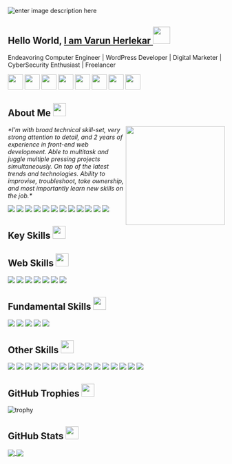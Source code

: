 ![enter image description here](https://media-exp1.licdn.com/dms/image/C4D16AQFYZD2UWKzv9Q/profile-displaybackgroundimage-shrink_350_1400/0/1618136960807?e=1627516800&v=beta&t=y5PBng-jHDizWzbuqw70yQkbu3ps8jT0bBOpQrVWQPc)
## Hello World, <a href="https://varunherlekar.com">I am Varun Herlekar </a> <img src="https://c.tenor.com/lNtmoshuUI8AAAAj/bahroo-hacker.gif" width="40px">


Endeavoring Computer Engineer | WordPress Developer | Digital Marketer | CyberSecurity Enthusiast | Freelancer

<a href="https://varunherlekar.com"><img src="https://image.flaticon.com/icons/png/128/3324/3324799.png" width =35/></a> <a href="https://blog.varunherlekar.com"><img src="https://image.flaticon.com/icons/png/128/179/179312.png" width =35/></a> <a href="mailto:hello@varunherlekar.com"><img src="https://image.flaticon.com/icons/png/128/552/552486.png" width =35/></a>  <a href="https://dribbble.com/varunherlekar"><a href="https://linkedin.com/in/varunherlekar"><img src="https://image.flaticon.com/icons/png/128/145/145807.png" width =35/></a> <a href="https://dribbble.com/varunherlekar"><img src="https://image.flaticon.com/icons/png/128/145/145801.png" width =35/></a> <a href="https://twitter.com/varun.herlekar.9"><img src="https://image.flaticon.com/icons/png/128/145/145812.png" width =35/></a> <a href="https://instagram.com/varunherlekar"><img src="https://image.flaticon.com/icons/png/128/3955/3955024.png" width =35/></a> <a href="https://github.com/varunherlekar"><img src="https://image.flaticon.com/icons/png/128/270/270798.png" width =35/></a>
## About Me <img src="https://media2.giphy.com/media/KYh90pNGHTEEMryoqo/200w.webp?cid=ecf05e47o5mw9ucglbj8t07evi91pwijeuhggklz5t1uo43e&rid=200w.webp&ct=s" width=30>
<img align='right' src="https://media4.giphy.com/media/hvYgID7Os6JPje3AeE/200w.webp?cid=ecf05e47o5mw9ucglbj8t07evi91pwijeuhggklz5t1uo43e&rid=200w.webp&ct=s" width="230">
<p><em>*I’m with broad technical skill-set, very strong attention to detail, and 2 years of experience in front-end web development. Able to multitask and juggle multiple pressing projects simultaneously. On top of the latest trends and technologies. Ability to improvise, troubleshoot, take ownership, and most importantly learn new skills on the job.*
</em></p>

![](https://img.shields.io/badge/-informational?style=for-the-badge&logo=html5&logoColor=white&color=blue) ![](https://img.shields.io/badge/-informational?style=for-the-badge&logo=google-analytics&logoColor=white&color=blue) ![](https://img.shields.io/badge/-informational?style=for-the-badge&logo=instagram&logoColor=white&color=blue) ![](https://img.shields.io/badge/-informational?style=for-the-badge&logo=facebook&logoColor=white&color=blue) ![](https://img.shields.io/badge/-informational?style=for-the-badge&logo=wordpress&logoColor=white&color=blue) ![](https://img.shields.io/badge/-informational?style=for-the-badge&logo=css3&logoColor=white&color=blue) ![](https://img.shields.io/badge/-informational?style=for-the-badge&logo=wix&logoColor=white&color=blue) ![](https://img.shields.io/badge/-informational?style=for-the-badge&logo=adobe-photoshop&logoColor=white&color=blue) ![](https://img.shields.io/badge/-informational?style=for-the-badge&logo=adobe-lightroom&logoColor=white&color=blue) ![](https://img.shields.io/badge/-informational?style=for-the-badge&logo=kali-linux&logoColor=white&color=blue) ![](https://img.shields.io/badge/-informational?style=for-the-badge&logo=linux&logoColor=white&color=blue) ![](https://img.shields.io/badge/-informational?style=for-the-badge&logo=google-cloud&logoColor=white&color=blue)

## Key Skills <img src="https://media1.giphy.com/media/UVG0BN8TOMKkPOJS6e/200w.webp?cid=ecf05e47ditbtomuh674pnx9pbwfbwj2q1c13qj8gvja5h5q&rid=200w.webp&ct=s" width=30>

## Web Skills <img src="https://media2.giphy.com/media/giyyP5sQWfe7TJ2NVB/200w.webp?cid=ecf05e472c5r9zkcmpquwlm187oh205lqp9lga4gylzg9b68&rid=200w.webp&ct=s" width=30>
![](https://img.shields.io/badge/PHP-informational?style=for-the-badge&logo=php&logoColor=white&color=black) ![](https://img.shields.io/badge/MySQL-informational?style=for-the-badge&logo=mysql&logoColor=white&color=brown) ![](https://img.shields.io/badge/HTML5-informational?style=for-the-badge&logo=html5&logoColor=white&color=red) ![](https://img.shields.io/badge/CSS3-informational?style=for-the-badge&logo=css3&logoColor=white&color=yellow) ![](https://img.shields.io/badge/WIX-informational?style=for-the-badge&logo=wix&logoColor=white&color=grey) ![](https://img.shields.io/badge/WordPress-informational?style=for-the-badge&logo=wordpress&logoColor=white&color=blue) ![](https://img.shields.io/badge/Web_Analytics-informational?style=for-the-badge&logo=google-analytics&logoColor=white&color=orange)    

## Fundamental Skills <img src="https://media2.giphy.com/media/giyyP5sQWfe7TJ2NVB/200w.webp?cid=ecf05e472c5r9zkcmpquwlm187oh205lqp9lga4gylzg9b68&rid=200w.webp&ct=s" width=30>
![](https://img.shields.io/badge/GSuite-informational?style=for-the-badge&logo=google&logoColor=black&color=lightblue) ![](https://img.shields.io/badge/iWork-informational?style=for-the-badge&logo=apple&logoColor=black&color=lightgrey) ![](https://img.shields.io/badge/MS_Office_365-informational?style=for-the-badge&logo=microsoft-office&logoColor=black&color=pink) ![](https://img.shields.io/badge/Trello-informational?style=for-the-badge&logo=trello&logoColor=black&color=lightgreen) ![](https://img.shields.io/badge/Slack-informational?style=for-the-badge&logo=slack&logoColor=white&color=indigo)


## Other Skills <img src="https://media4.giphy.com/media/MXoyvLVaXqYbi6KUhu/200w.webp?cid=ecf05e479hefbg8u4sjmaflpqm7689gfva78g24yteweezqf&rid=200w.webp&ct=s" width=30>
![](https://img.shields.io/badge/Adobe_Photoshop-informational?style=for-the-badge&logo=adobe-photoshop&logoColor=white&color=blue) ![](https://img.shields.io/badge/Adobe_Lightroom-informational?style=for-the-badge&logo=adobe-lightroom&logoColor=white&color=green) ![](https://img.shields.io/badge/Adobe_Illustrator-informational?style=for-the-badge&logo=adobe-illustrator&logoColor=white&color=purple)  ![](https://img.shields.io/badge/Kali_Linux-informational?style=for-the-badge&logo=kali-linux&logoColor=white&color=darkblue) ![](https://img.shields.io/badge/Figma-informational?style=for-the-badge&logo=figma&logoColor=white&color=red) ![](https://img.shields.io/badge/Adobe_XD-informational?style=for-the-badge&logo=adobe-xd&logoColor=white&color=orange) ![](https://img.shields.io/badge/WooCommerce-informational?style=for-the-badge&logo=woo&logoColor=white&color=purple) ![](https://img.shields.io/badge/Angular-informational?style=for-the-badge&logo=angular&logoColor=white&color=darkred) ![](https://img.shields.io/badge/Shopify-informational?style=for-the-badge&logo=shopify&logoColor=white&color=darkgreen) ![](https://img.shields.io/badge/Canva-informational?style=for-the-badge&logo=canva&logoColor=white&color=blue) ![](https://img.shields.io/badge/Java-informational?style=for-the-badge&logo=java&logoColor=white&color=orange) ![](https://img.shields.io/badge/Python-informational?style=for-the-badge&logo=java&logoColor=white&color=#376fa1) ![](https://img.shields.io/badge/C_Language-informational?style=for-the-badge&logo=c&logoColor=white&color=hotpink) ![](https://img.shields.io/badge/Google_Ads-informational?style=for-the-badge&logo=google-ads&logoColor=white&color=gold) ![](https://img.shields.io/badge/Google_Cloud-informational?style=for-the-badge&logo=google-cloud&logoColor=white&color=LimeGreen) ![](https://img.shields.io/badge/Amazon_AWS-informational?style=for-the-badge&logo=amazon-aws&logoColor=white&color=orangered)



## GitHub Trophies <img src="https://media3.giphy.com/media/9JgeKmB81Xhd88fmQT/200.webp?cid=ecf05e47je5oxu0mb4bm53vvmhn50nvc4ebzt3viffcf8x7k&rid=200.webp&ct=s" width=30/>

![trophy](https://github-profile-trophy.vercel.app/?username=varunherlekar&theme=radical)


## GitHub Stats <img src="https://media3.giphy.com/media/jUQHpQ3UjFBfRlQekP/200w.webp?cid=ecf05e47whitadu2u8gzkqgl0xbdoao39lyq0kw7ohtvuetj&rid=200w.webp&ct=s" width=30>


<a href="https://github.com/varunherlekar/github-readme-stats">
 <img align="center" src="https://github-readme-stats.vercel.app/api/top-langs/?username=varunherlekar&layout=compact&show_icons=true&theme=radical" />
</a>
<a href="https://github.com/varunherlekar/github-readme-stats">
  <img align="center" src="https://github-readme-stats.vercel.app/api?username=varunherlekar&show_icons=true&theme=tokyonight" />
</a>



<!--
**varunherlekar/varunherlekar** is a ✨ _special_ ✨ repository because its `README.md` (this file) appears on your GitHub profile.

Here are some ideas to get you started:

- 🔭 I’m currently working on ...
- 🌱 I’m currently learning ...
- 👯 I’m looking to collaborate on ...
- 🤔 I’m looking for help with ...
- 💬 Ask me about ...
- 📫 How to reach me: ...
- 😄 Pronouns: ...
- ⚡ Fun fact: ...
-->
